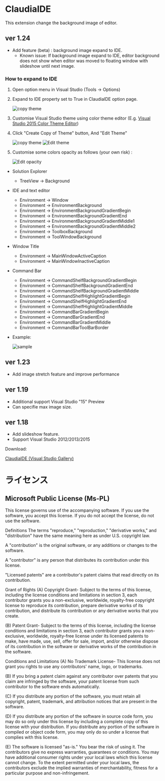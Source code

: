 ClaudiaIDE
==========

This extension change the background image of editor.

## ver 1.24 ##

* Add feature (beta) : background image expand to IDE.
  * Known issue: If background image expand to IDE, editor background does not show when editor was moved to floating window with slideshow until next image.

### How to expand to IDE ###

1. Open option menu in Visual Studio (Tools -> Options)
2. Expand to IDE property set to True in ClaudiaIDE option page.

    ![copy theme](Images/howto01.png)

3. Customise Visual Studio theme using color theme editor (E.g. [Visual Studio 2015 Color Theme Editor](https://visualstudiogallery.msdn.microsoft.com/6f4b51b6-5c6b-4a81-9cb5-f2daa560430b))
4. Click "Create Copy of Theme" button, And "Edit Theme"

    ![copy theme](Images/howto02.png) ![Edit theme](Images/howto03.png)

5. Customise some colors opacity as follows (your own risk) :

    ![Edit opacity](Images/howto04.png)

* Solution Explorer
  * TreeView -> Background
* IDE and text editor
  * Environment -> Window
  * Environment -> EnvironmentBackground
  * Environment -> EnvironmentBackgroundGradientBegin
  * Environment -> EnvironmentBackgroundGradientEnd
  * Environment -> EnvironmentBackgroundGradientMiddle1
  * Environment -> EnvironmentBackgroundGradientMiddle2
  * Environment -> ToolboxBackground
  * Environment -> ToolWindowBackground
* Window Title
  * Environment -> MainWindowActiveCaption
  * Environment -> MainWindowInactiveCaption
* Command Bar
  * Environment -> CommandShelfBackgroundGradientBegin
  * Environment -> CommandShelfBackgroundGradientEnd
  * Environment -> CommandShelfBackgroundGradientMiddle
  * Environment -> CommandShelfHighlightGradientBegin
  * Environment -> CommandShelfHighlightGradientEnd
  * Environment -> CommandShelfHighlightGradientMiddle
  * Environment -> CommandBarGradientBegin
  * Environment -> CommandBarGradientEnd
  * Environment -> CommandBarGradientMiddle
  * Environment -> CommandBarToolBarBorder

* Example:

    ![sample](Images/example01.png)

## ver 1.23 ##

* Add image stretch feature and improve performance

## ver 1.19 ##

* Additional support Visual Studio "15" Preview
* Can specifie max image size.

## ver 1.18 ##

* Add slideshow feature.
* Support Visual Studio 2012/2013/2015

Download:

[ClaudiaIDE (Visual Studio Gallery)](http://visualstudiogallery.msdn.microsoft.com/9ba50f8d-f30c-4e33-ab19-bfd9f56eb817 "ClaudiaIDE (Visual Studio Gallery)") 

# ライセンス #

## Microsoft Public License (Ms-PL) ##

This license governs use of the accompanying software. If you use the software, you accept this license. If you do not accept the license, do not use the software.

Definitions
The terms "reproduce," "reproduction," "derivative works," and "distribution" have the same meaning here as under U.S. copyright law.

A "contribution" is the original software, or any additions or changes to the software.

A "contributor" is any person that distributes its contribution under this license.

"Licensed patents" are a contributor's patent claims that read directly on its contribution.

Grant of Rights
(A) Copyright Grant- Subject to the terms of this license, including the license conditions and limitations in section 3, each contributor grants you a non-exclusive, worldwide, royalty-free copyright license to reproduce its contribution, prepare derivative works of its contribution, and distribute its contribution or any derivative works that you create.

(B) Patent Grant- Subject to the terms of this license, including the license conditions and limitations in section 3, each contributor grants you a non-exclusive, worldwide, royalty-free license under its licensed patents to make, have made, use, sell, offer for sale, import, and/or otherwise dispose of its contribution in the software or derivative works of the contribution in the software.

Conditions and Limitations
(A) No Trademark License- This license does not grant you rights to use any contributors' name, logo, or trademarks.

(B) If you bring a patent claim against any contributor over patents that you claim are infringed by the software, your patent license from such contributor to the software ends automatically.

(C) If you distribute any portion of the software, you must retain all copyright, patent, trademark, and attribution notices that are present in the software.

(D) If you distribute any portion of the software in source code form, you may do so only under this license by including a complete copy of this license with your distribution. If you distribute any portion of the software in compiled or object code form, you may only do so under a license that complies with this license.

(E) The software is licensed "as-is." You bear the risk of using it. The contributors give no express warranties, guarantees or conditions. You may have additional consumer rights under your local laws which this license cannot change. To the extent permitted under your local laws, the contributors exclude the implied warranties of merchantability, fitness for a particular purpose and non-infringement.